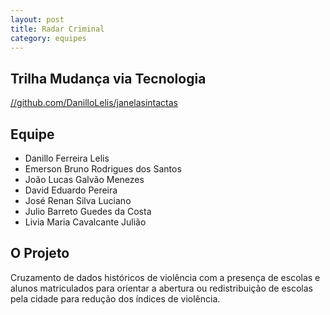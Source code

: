```yaml
---
layout: post
title: Radar Criminal
category: equipes
---
```


## Trilha Mudança via Tecnologia

[//github.com/DanilloLelis/janelasintactas](https://github.com/DanilloLelis/janelasintactas)

## Equipe

*	Danillo Ferreira Lelis
*	Emerson Bruno Rodrigues dos Santos
*	João Lucas Galvão Menezes
*	David Eduardo Pereira
*	José Renan Silva Luciano
*	Julio Barreto Guedes da Costa
*	Livia Maria Cavalcante Julião

## O Projeto

Cruzamento de dados históricos de violência com a presença de escolas e alunos matriculados para orientar a abertura ou redistribuição de escolas pela cidade para redução dos índices de violência.
